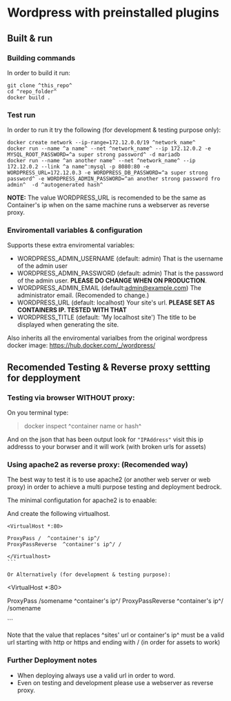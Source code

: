 # Wordpress with preinstalled plugins

## Built & run

### Building commands
In order to build it run:

    git clone ^this_repo^
    cd ^repo_folder^
    docker build .


### Test run
In order to run it try the following (for development & testing purpose only):

    docker create network --ip-range=172.12.0.0/19 ^network_name^
    docker run --name ^a name^ --net ^network_name^ --ip 172.12.0.2 -e MYSQL_ROOT_PASSWORD=^a super strong password^ -d mariadb
    docker run --name ^an another name^ --net ^network_name^ --ip 172.12.0.2 --link ^a name^:mysql -p 8080:80 -e WORDPRESS_URL=172.12.0.3 -e WORDPRESS_DB_PASSWORD=^a super strong password^ -e WORDPRESS_ADMIN_PASSWORD=^an another strong password fro admin^  -d ^autogenerated hash^

__NOTE:__
The value WORDPRESS_URL is recomended to be the same as Container's ip when on the same machine runs a webserver as reverse proxy.

### Enviromentall variables  & configuration
Supports these extra enviromental variables:

- WORDPRESS_ADMIN_USERNAME (default: admin) That is the username of the admin user
- WORDPRESS_ADMIN_PASSWORD (default: admin) That is the password of the admin user. __PLEASE DO CHANGE WHEN ON PRODUCTION__.
- WORDPRESS_ADMIN_EMAIL (default:admin@example.com) The administrator email. (Recomended to change.)
- WORDPRESS_URL (default: localhost) Your site's url. __PLEASE SET AS CONTAINERS IP. TESTED WITH THAT__
- WORDPRESS_TITLE (default: 'My localhost site') The title to be displayed when generating the site.

Also inherits all the enviromental varialbes from the original wordpress docker image: https://hub.docker.com/_/wordpress/

## Recomended Testing & Reverse proxy settting for depployment

### Testing via browser __WITHOUT__ proxy:

On you terminal type:

> docker inspect ^container name or hash^

And on the json that has been output look for `"IPAddress"` visit this ip addresss to your borwser and it will work (with broken urls for assets)

### Using apache2 as reverse proxy: (Recomended way)

The best way to test it is to use apache2 (or another web server or web proxy) in order to achieve a multi purpose testing and deployment bedrock.

The minimal configutation for apache2 is to enaable:

And create the following virtualhost.

````
<VirtualHost *:80>

ProxyPass /  ^container's ip^/
ProxyPassReverse  ^container's ip^/ /

</Virtualhost>
```

Or Alternatively (for development & testing purpose):

````
<VirtualHost *:80>

ProxyPass /somename  ^container's ip^/
ProxyPassReverse  ^container's ip^/ /somename

</Virtualhost>
```

Note that the value that replaces ^sites' url or container's ip^ must be a valid url starting with http or https and ending with / (in order for assets to work)

### Further Deployment notes

- When deploying always use a valid url in order to word.
- Even on testing and development please use a webserver as reverse proxy.
